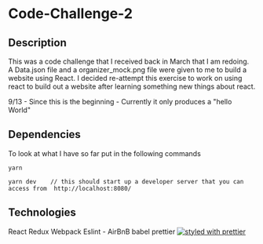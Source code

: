 # Code-Challenge-2

## Description
This was a code challenge that I received back in March that I am redoing.  A Data.json file and a organizer_mock.png file were given to me to build a website using React.  I decided re-attempt this exercise to work on using react to build out a website after learning something new things about react.  

9/13 - Since this is the beginning - Currently it only produces a "hello World"

## Dependencies

To look at what I have so far put in the following commands 

```
yarn 

yarn dev    // this should start up a developer server that you can access from  http://localhost:8080/
```
## Technologies
React
Redux
Webpack
Eslint - AirBnB
babel
prettier  [![styled with prettier](https://img.shields.io/badge/styled_with-prettier-ff69b4.svg)](https://github.com/prettier/prettier)

